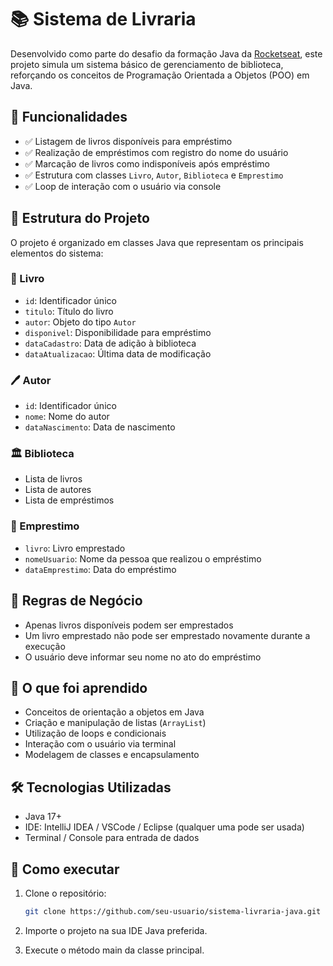 # 📚 Sistema de Livraria

Desenvolvido como parte do desafio da formação Java da [Rocketseat](https://www.rocketseat.com.br/), este projeto simula um sistema básico de gerenciamento de biblioteca, reforçando os conceitos de Programação Orientada a Objetos (POO) em Java.

## 🚀 Funcionalidades

- ✅ Listagem de livros disponíveis para empréstimo
- ✅ Realização de empréstimos com registro do nome do usuário
- ✅ Marcação de livros como indisponíveis após empréstimo
- ✅ Estrutura com classes `Livro`, `Autor`, `Biblioteca` e `Emprestimo`
- ✅ Loop de interação com o usuário via console

## 🔧 Estrutura do Projeto

O projeto é organizado em classes Java que representam os principais elementos do sistema:

### 📘 Livro
- `id`: Identificador único
- `titulo`: Título do livro
- `autor`: Objeto do tipo `Autor`
- `disponivel`: Disponibilidade para empréstimo
- `dataCadastro`: Data de adição à biblioteca
- `dataAtualizacao`: Última data de modificação

### 🖊 Autor
- `id`: Identificador único
- `nome`: Nome do autor
- `dataNascimento`: Data de nascimento

### 🏛 Biblioteca
- Lista de livros
- Lista de autores
- Lista de empréstimos

### 📄 Emprestimo
- `livro`: Livro emprestado
- `nomeUsuario`: Nome da pessoa que realizou o empréstimo
- `dataEmprestimo`: Data do empréstimo

## 🎯 Regras de Negócio

- Apenas livros disponíveis podem ser emprestados
- Um livro emprestado não pode ser emprestado novamente durante a execução
- O usuário deve informar seu nome no ato do empréstimo

## 🧠 O que foi aprendido

- Conceitos de orientação a objetos em Java
- Criação e manipulação de listas (`ArrayList`)
- Utilização de loops e condicionais
- Interação com o usuário via terminal
- Modelagem de classes e encapsulamento

## 🛠 Tecnologias Utilizadas

- Java 17+
- IDE: IntelliJ IDEA / VSCode / Eclipse (qualquer uma pode ser usada)
- Terminal / Console para entrada de dados

## 📌 Como executar

1. Clone o repositório:
   ```bash
   git clone https://github.com/seu-usuario/sistema-livraria-java.git
   
2. Importe o projeto na sua IDE Java preferida.

3. Execute o método main da classe principal.
